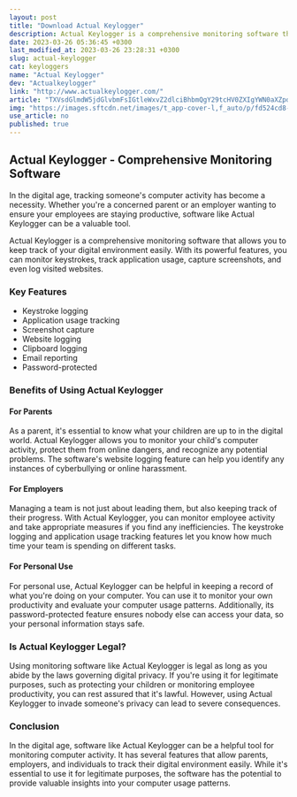 ```yaml
---
layout: post
title: "Download Actual Keylogger"
description: Actual Keylogger is a comprehensive monitoring software that allows you to keep track of your digital environment easily.
date: 2023-03-26 05:36:45 +0300
last_modified_at: 2023-03-26 23:28:31 +0300
slug: actual-keylogger
cat: keyloggers
name: "Actual Keylogger"
dev: "Actualkeylogger"
link: "http://www.actualkeylogger.com/"
article: "TXVsdGlmdW5jdGlvbmFsIGtleWxvZ2dlciBhbmQgY29tcHV0ZXIgYWN0aXZpdHkgbW9uaXRvclNlY3VyaXR5IGZpeGVzQ2hhbmdlc1NlY3VyaXR5IGZpeGVz"
img: "https://images.sftcdn.net/images/t_app-cover-l,f_auto/p/fd524cd8-9b52-11e6-b35f-00163ec9f5fa/2371510180/actual-keylogger-screenshot.gif"
use_article: no
published: true
---
```

## Actual Keylogger - Comprehensive Monitoring Software

In the digital age, tracking someone's computer activity has become a necessity. Whether you're a concerned parent or an employer wanting to ensure your employees are staying productive, software like Actual Keylogger can be a valuable tool.

Actual Keylogger is a comprehensive monitoring software that allows you to keep track of your digital environment easily. With its powerful features, you can monitor keystrokes, track application usage, capture screenshots, and even log visited websites. 

### Key Features

- Keystroke logging
- Application usage tracking
- Screenshot capture
- Website logging
- Clipboard logging
- Email reporting
- Password-protected

### Benefits of Using Actual Keylogger

#### For Parents

As a parent, it's essential to know what your children are up to in the digital world. Actual Keylogger allows you to monitor your child's computer activity, protect them from online dangers, and recognize any potential problems. The software's website logging feature can help you identify any instances of cyberbullying or online harassment. 

#### For Employers

Managing a team is not just about leading them, but also keeping track of their progress. With Actual Keylogger, you can monitor employee activity and take appropriate measures if you find any inefficiencies. The keystroke logging and application usage tracking features let you know how much time your team is spending on different tasks. 

#### For Personal Use

For personal use, Actual Keylogger can be helpful in keeping a record of what you're doing on your computer. You can use it to monitor your own productivity and evaluate your computer usage patterns. Additionally, its password-protected feature ensures nobody else can access your data, so your personal information stays safe.

### Is Actual Keylogger Legal?

Using monitoring software like Actual Keylogger is legal as long as you abide by the laws governing digital privacy. If you're using it for legitimate purposes, such as protecting your children or monitoring employee productivity, you can rest assured that it's lawful. However, using Actual Keylogger to invade someone's privacy can lead to severe consequences.

### Conclusion

In the digital age, software like Actual Keylogger can be a helpful tool for monitoring computer activity. It has several features that allow parents, employers, and individuals to track their digital environment easily. While it's essential to use it for legitimate purposes, the software has the potential to provide valuable insights into your computer usage patterns.